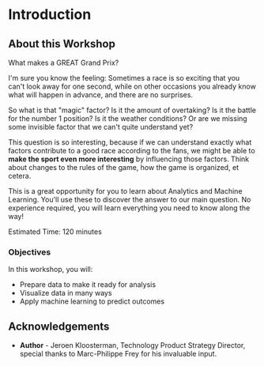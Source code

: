# Introduction

<!--![Oracle Workshop](images/banner.png)-->

## About this Workshop

What makes a GREAT Grand Prix?

I'm sure you know the feeling: Sometimes a race is so exciting that you can't look away for one second, while on other occasions you already know what will happen in advance, and there are no surprises.

So what is that "magic" factor? Is it the amount of overtaking? Is it the battle for the number 1 position? Is it the weather conditions? Or are we missing some invisible factor that we can't quite understand yet?

This question is so interesting, because if we can understand exactly what factors contribute to a good race according to the fans, we might be able to **make the sport even more interesting** by influencing those factors. Think about changes to the rules of the game, how the game is organized, et cetera.

This is a great opportunity for you to learn about Analytics and Machine Learning. You'll use these to discover the answer to our main question. No experience required, you will learn everything you need to know along the way!

Estimated Time: 120 minutes

### Objectives
In this workshop, you will:
- Prepare data to make it ready for analysis
- Visualize data in many ways
- Apply machine learning to predict outcomes

## **Acknowledgements**

- **Author** - Jeroen Kloosterman, Technology Product Strategy Director, special thanks to Marc-Philippe Frey for his invaluable input.
